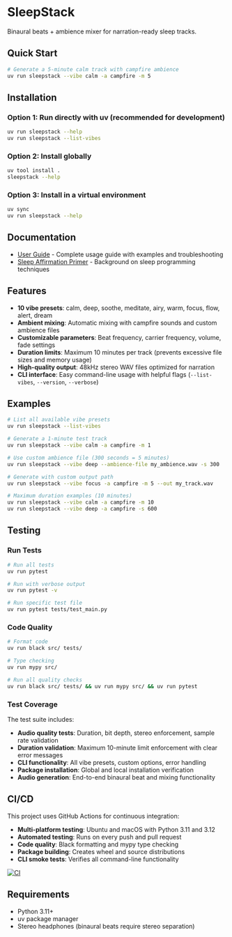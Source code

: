 # SleepStack

Binaural beats + ambience mixer for narration-ready sleep tracks.

## Quick Start

```bash
# Generate a 5-minute calm track with campfire ambience
uv run sleepstack --vibe calm -a campfire -m 5
```

## Installation

### Option 1: Run directly with uv (recommended for development)
```bash
uv run sleepstack --help
uv run sleepstack --list-vibes
```

### Option 2: Install globally
```bash
uv tool install .
sleepstack --help
```

### Option 3: Install in a virtual environment
```bash
uv sync
uv run sleepstack --help
```

## Documentation

- [User Guide](_docs/user-guide.md) - Complete usage guide with examples and troubleshooting
- [Sleep Affirmation Primer](_docs/sleep-affirmation-primer.md) - Background on sleep programming techniques

## Features

- **10 vibe presets**: calm, deep, soothe, meditate, airy, warm, focus, flow, alert, dream
- **Ambient mixing**: Automatic mixing with campfire sounds and custom ambience files
- **Customizable parameters**: Beat frequency, carrier frequency, volume, fade settings
- **Duration limits**: Maximum 10 minutes per track (prevents excessive file sizes and memory usage)
- **High-quality output**: 48kHz stereo WAV files optimized for narration
- **CLI interface**: Easy command-line usage with helpful flags (`--list-vibes`, `--version`, `--verbose`)

## Examples

```bash
# List all available vibe presets
uv run sleepstack --list-vibes

# Generate a 1-minute test track
uv run sleepstack --vibe calm -a campfire -m 1

# Use custom ambience file (300 seconds = 5 minutes)
uv run sleepstack --vibe deep --ambience-file my_ambience.wav -s 300

# Generate with custom output path
uv run sleepstack --vibe focus -a campfire -m 5 --out my_track.wav

# Maximum duration examples (10 minutes)
uv run sleepstack --vibe calm -a campfire -m 10
uv run sleepstack --vibe deep -a campfire -s 600
```

## Testing

### Run Tests
```bash
# Run all tests
uv run pytest

# Run with verbose output
uv run pytest -v

# Run specific test file
uv run pytest tests/test_main.py
```

### Code Quality
```bash
# Format code
uv run black src/ tests/

# Type checking
uv run mypy src/

# Run all quality checks
uv run black src/ tests/ && uv run mypy src/ && uv run pytest
```

### Test Coverage
The test suite includes:
- **Audio quality tests**: Duration, bit depth, stereo enforcement, sample rate validation
- **Duration validation**: Maximum 10-minute limit enforcement with clear error messages
- **CLI functionality**: All vibe presets, custom options, error handling
- **Package installation**: Global and local installation verification
- **Audio generation**: End-to-end binaural beat and mixing functionality

## CI/CD

This project uses GitHub Actions for continuous integration:

- **Multi-platform testing**: Ubuntu and macOS with Python 3.11 and 3.12
- **Automated testing**: Runs on every push and pull request
- **Code quality**: Black formatting and mypy type checking
- **Package building**: Creates wheel and source distributions
- **CLI smoke tests**: Verifies all command-line functionality

[![CI](https://github.com/your-username/subconscious-metaprogramming/workflows/CI/badge.svg)](https://github.com/your-username/subconscious-metaprogramming/actions)

## Requirements

- Python 3.11+
- uv package manager
- Stereo headphones (binaural beats require stereo separation)
